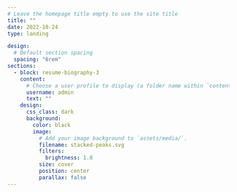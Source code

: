 ```yaml
---
# Leave the homepage title empty to use the site title
title: ""
date: 2022-10-24
type: landing

design:
  # Default section spacing
  spacing: "6rem"
sections:
  - block: resume-biography-3
    content:
      # Choose a user profile to display (a folder name within `content/authors/`)
      username: admin
      text: ""
    design:
      css_class: dark
      background:
        color: black
        image:
          # Add your image background to `assets/media/`.
          filename: stacked-peaks.svg
          filters:
            brightness: 1.0
          size: cover
          position: center
          parallax: false
---
```

